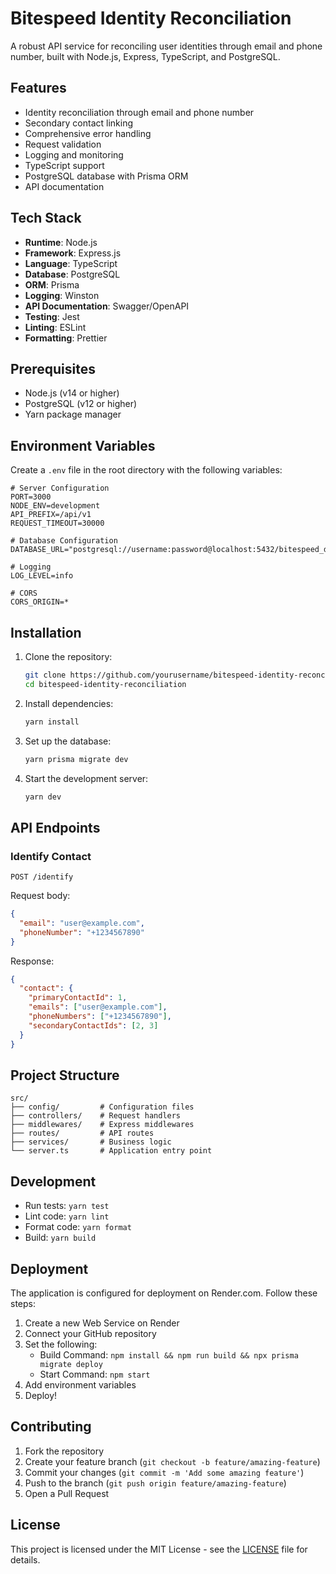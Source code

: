 # Bitespeed Identity Reconciliation

A robust API service for reconciling user identities through email and phone number, built with Node.js, Express, TypeScript, and PostgreSQL.

## Features

- Identity reconciliation through email and phone number
- Secondary contact linking
- Comprehensive error handling
- Request validation
- Logging and monitoring
- TypeScript support
- PostgreSQL database with Prisma ORM
- API documentation

## Tech Stack

- **Runtime**: Node.js
- **Framework**: Express.js
- **Language**: TypeScript
- **Database**: PostgreSQL
- **ORM**: Prisma
- **Logging**: Winston
- **API Documentation**: Swagger/OpenAPI
- **Testing**: Jest
- **Linting**: ESLint
- **Formatting**: Prettier

## Prerequisites

- Node.js (v14 or higher)
- PostgreSQL (v12 or higher)
- Yarn package manager

## Environment Variables

Create a `.env` file in the root directory with the following variables:

```env
# Server Configuration
PORT=3000
NODE_ENV=development
API_PREFIX=/api/v1
REQUEST_TIMEOUT=30000

# Database Configuration
DATABASE_URL="postgresql://username:password@localhost:5432/bitespeed_db"

# Logging
LOG_LEVEL=info

# CORS
CORS_ORIGIN=*
```

## Installation

1. Clone the repository:
   ```bash
   git clone https://github.com/yourusername/bitespeed-identity-reconciliation.git
   cd bitespeed-identity-reconciliation
   ```

2. Install dependencies:
   ```bash
   yarn install
   ```

3. Set up the database:
   ```bash
   yarn prisma migrate dev
   ```

4. Start the development server:
   ```bash
   yarn dev
   ```

## API Endpoints

### Identify Contact

```http
POST /identify
```

Request body:
```json
{
  "email": "user@example.com",
  "phoneNumber": "+1234567890"
}
```

Response:
```json
{
  "contact": {
    "primaryContactId": 1,
    "emails": ["user@example.com"],
    "phoneNumbers": ["+1234567890"],
    "secondaryContactIds": [2, 3]
  }
}
```

## Project Structure

```
src/
├── config/         # Configuration files
├── controllers/    # Request handlers
├── middlewares/    # Express middlewares
├── routes/         # API routes
├── services/       # Business logic
└── server.ts       # Application entry point
```

## Development

- Run tests: `yarn test`
- Lint code: `yarn lint`
- Format code: `yarn format`
- Build: `yarn build`

## Deployment

The application is configured for deployment on Render.com. Follow these steps:

1. Create a new Web Service on Render
2. Connect your GitHub repository
3. Set the following:
   - Build Command: `npm install && npm run build && npx prisma migrate deploy`
   - Start Command: `npm start`
4. Add environment variables
5. Deploy!

## Contributing

1. Fork the repository
2. Create your feature branch (`git checkout -b feature/amazing-feature`)
3. Commit your changes (`git commit -m 'Add some amazing feature'`)
4. Push to the branch (`git push origin feature/amazing-feature`)
5. Open a Pull Request

## License

This project is licensed under the MIT License - see the [LICENSE](LICENSE) file for details.

